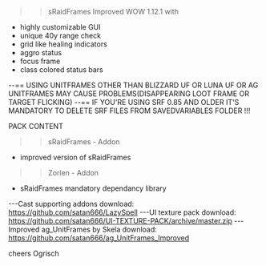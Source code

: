 >> sRaidFrames Improved WOW 1.12.1 with
- highly customizable GUI 
- unique 40y range check
- grid like healing indicators
- aggro status
- focus frame
- class colored status bars

--== USING UNITFRAMES OTHER THAN BLIZZARD UF OR LUNA UF OR AG UNITFRAMES MAY CAUSE PROBLEMS(DISAPPEARING LOOT FRAME OR TARGET FLICKING)
--== IF YOU'RE USING SRF 0.85 AND OLDER IT'S MANDATORY TO DELETE SRF FILES FROM SAVEDVARIABLES FOLDER !!!


PACK CONTENT
>> sRaidFrames - Addon
- improved version of sRaidFrames

>> Zorlen - Addon
- sRaidFrames mandatory dependancy library

---Cast supporting addons download: https://github.com/satan666/LazySpell
---UI texture pack download: https://github.com/satan666/UI-TEXTURE-PACK/archive/master.zip
---Improved ag_UnitFrames by Skela download: https://github.com/satan666/ag_UnitFrames_Improved

cheers Ogrisch



